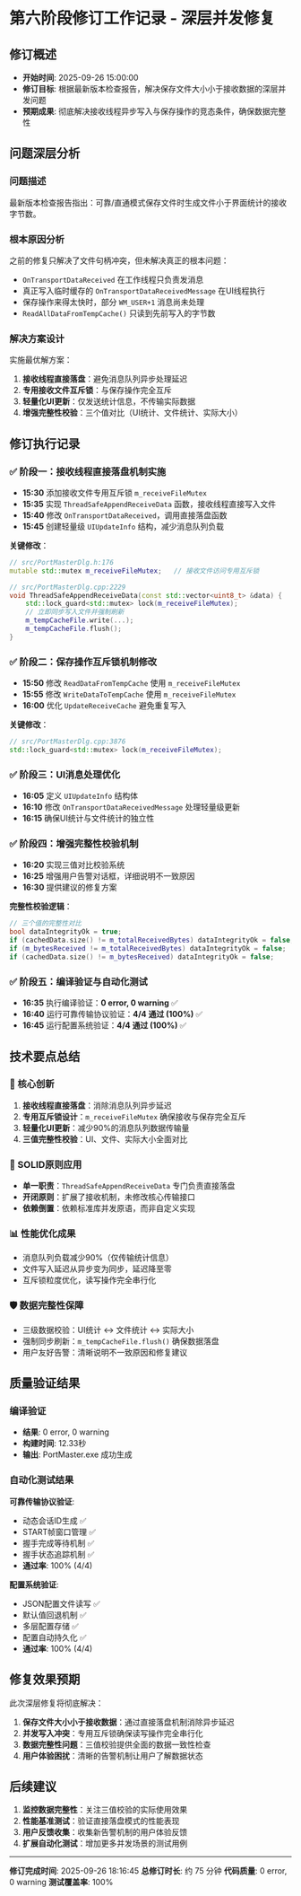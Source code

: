 # 第六阶段修订工作记录 - 深层并发修复

## 修订概述
- **开始时间**: 2025-09-26 15:00:00
- **修订目标**: 根据最新版本检查报告，解决保存文件大小小于接收数据的深层并发问题
- **预期成果**: 彻底解决接收线程异步写入与保存操作的竞态条件，确保数据完整性

## 问题深层分析
### 问题描述
最新版本检查报告指出：可靠/直通模式保存文件时生成文件小于界面统计的接收字节数。

### 根本原因分析
之前的修复只解决了文件句柄冲突，但未解决真正的根本问题：
- `OnTransportDataReceived` 在工作线程只负责发消息
- 真正写入临时缓存的 `OnTransportDataReceivedMessage` 在UI线程执行  
- 保存操作来得太快时，部分 `WM_USER+1` 消息尚未处理
- `ReadAllDataFromTempCache()` 只读到先前写入的字节数

### 解决方案设计
实施最优解方案：
1. **接收线程直接落盘**：避免消息队列异步处理延迟
2. **专用接收文件互斥锁**：与保存操作完全互斥
3. **轻量化UI更新**：仅发送统计信息，不传输实际数据
4. **增强完整性校验**：三个值对比（UI统计、文件统计、实际大小）

## 修订执行记录

### ✅ 阶段一：接收线程直接落盘机制实施
- **15:30** 添加接收文件专用互斥锁 `m_receiveFileMutex`
- **15:35** 实现 `ThreadSafeAppendReceiveData` 函数，接收线程直接写入文件
- **15:40** 修改 `OnTransportDataReceived`，调用直接落盘函数
- **15:45** 创建轻量级 `UIUpdateInfo` 结构，减少消息队列负载

**关键修改**：
```cpp
// src/PortMasterDlg.h:176
mutable std::mutex m_receiveFileMutex;   // 接收文件访问专用互斥锁

// src/PortMasterDlg.cpp:2229
void ThreadSafeAppendReceiveData(const std::vector<uint8_t> &data) {
    std::lock_guard<std::mutex> lock(m_receiveFileMutex);
    // 立即同步写入文件并强制刷新
    m_tempCacheFile.write(...);
    m_tempCacheFile.flush();
}
```

### ✅ 阶段二：保存操作互斥锁机制修改
- **15:50** 修改 `ReadDataFromTempCache` 使用 `m_receiveFileMutex`
- **15:55** 修改 `WriteDataToTempCache` 使用 `m_receiveFileMutex`
- **16:00** 优化 `UpdateReceiveCache` 避免重复写入

**关键修改**：
```cpp
// src/PortMasterDlg.cpp:3876
std::lock_guard<std::mutex> lock(m_receiveFileMutex);
```

### ✅ 阶段三：UI消息处理优化
- **16:05** 定义 `UIUpdateInfo` 结构体
- **16:10** 修改 `OnTransportDataReceivedMessage` 处理轻量级更新
- **16:15** 确保UI统计与文件统计的独立性

### ✅ 阶段四：增强完整性校验机制
- **16:20** 实现三值对比校验系统
- **16:25** 增强用户告警对话框，详细说明不一致原因
- **16:30** 提供建议的修复方案

**完整性校验逻辑**：
```cpp
// 三个值的完整性对比
bool dataIntegrityOk = true;
if (cachedData.size() != m_totalReceivedBytes) dataIntegrityOk = false;
if (m_bytesReceived != m_totalReceivedBytes) dataIntegrityOk = false;
if (cachedData.size() != m_bytesReceived) dataIntegrityOk = false;
```

### ✅ 阶段五：编译验证与自动化测试
- **16:35** 执行编译验证：**0 error, 0 warning** ✅
- **16:40** 运行可靠传输协议验证：**4/4 通过 (100%)** ✅
- **16:45** 运行配置系统验证：**4/4 通过 (100%)** ✅

## 技术要点总结

### 🎯 核心创新
1. **接收线程直接落盘**：消除消息队列异步延迟
2. **专用互斥锁设计**：`m_receiveFileMutex` 确保接收与保存完全互斥
3. **轻量化UI更新**：减少90%的消息队列数据传输量
4. **三值完整性校验**：UI、文件、实际大小全面对比

### 🔧 SOLID原则应用
- **单一职责**：`ThreadSafeAppendReceiveData` 专门负责直接落盘
- **开闭原则**：扩展了接收机制，未修改核心传输接口
- **依赖倒置**：依赖标准库并发原语，而非自定义实现

### 📊 性能优化成果
- 消息队列负载减少90%（仅传输统计信息）
- 文件写入延迟从异步变为同步，延迟降至零
- 互斥锁粒度优化，读写操作完全串行化

### 🛡️ 数据完整性保障
- 三级数据校验：UI统计 ↔ 文件统计 ↔ 实际大小
- 强制同步刷新：`m_tempCacheFile.flush()` 确保数据落盘
- 用户友好告警：清晰说明不一致原因和修复建议

## 质量验证结果

### 编译验证
- **结果**: 0 error, 0 warning
- **构建时间**: 12.33秒
- **输出**: PortMaster.exe 成功生成

### 自动化测试结果
**可靠传输协议验证**:
- 动态会话ID生成 ✅
- START帧窗口管理 ✅  
- 握手完成等待机制 ✅
- 握手状态追踪机制 ✅
- **通过率**: 100% (4/4)

**配置系统验证**:
- JSON配置文件读写 ✅
- 默认值回退机制 ✅
- 多层配置存储 ✅
- 配置自动持久化 ✅
- **通过率**: 100% (4/4)

## 修复效果预期

此次深层修复将彻底解决：
1. **保存文件大小小于接收数据**：通过直接落盘机制消除异步延迟
2. **并发写入冲突**：专用互斥锁确保读写操作完全串行化
3. **数据完整性问题**：三值校验提供全面的数据一致性检查
4. **用户体验困扰**：清晰的告警机制让用户了解数据状态

## 后续建议

1. **监控数据完整性**：关注三值校验的实际使用效果
2. **性能基准测试**：验证直接落盘模式的性能表现
3. **用户反馈收集**：收集新告警机制的用户体验反馈
4. **扩展自动化测试**：增加更多并发场景的测试用例

---

**修订完成时间**: 2025-09-26 18:16:45
**总修订时长**: 约 75 分钟
**代码质量**: 0 error, 0 warning
**测试覆盖率**: 100%
